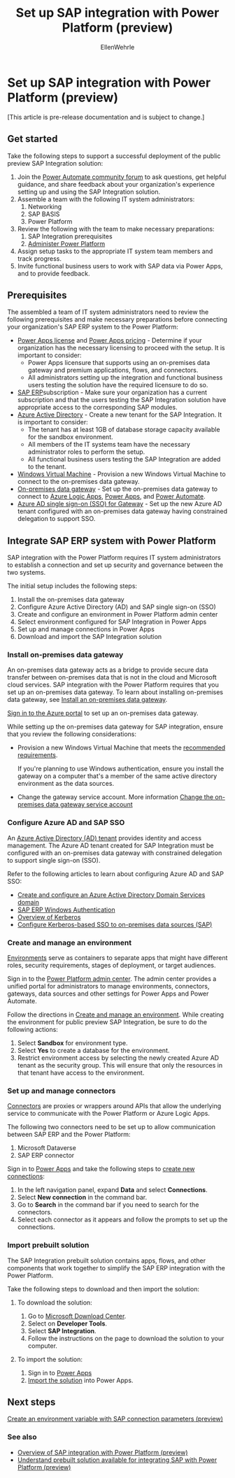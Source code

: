 ﻿---
title: Set up SAP integration with Power Platform (preview)
description: Learn about the requirements to configure SAP integration, and prepare your on-premises SAP infrastructure to connect with Power Platform.
services: ''
suite: flow
documentationcenter: na
author: EllenWehrle
manager: jongilman88
editor: ''
tags: ''
ms.devlang: na
ms.subservice: cloud-flow
ms.topic: article
ms.tgt_pltfrm: na
ms.workload: na
ms.date: 09/19/2022
ms.author: ellenwehrle
search.app: 
  - Flow
search.audienceType: 
  - administrator
  - stakeholder
  - flowmaker
---

# Set up SAP integration with Power Platform (preview)

[This article is pre-release documentation and is subject to change.]

## Get started

Take the following steps to support a successful deployment of the public preview SAP Integration solution:

1. Join the [Power Automate community forum](<https://aka.ms/sap-powerusers-community>) to ask questions, get helpful guidance, and share feedback about your organization's experience setting up and using the SAP Integration solution.
1. Assemble a team with the following IT system administrators:
    1. Networking
    1. SAP BASIS
    1. Power Platform
1. Review the following with the team to make necessary preparations:
    1. SAP Integration prerequisites
    1. [Administer Power Platform](/power-platform/admin/admin-documentation)
1. Assign setup tasks to the appropriate IT system team members and track progress.
1. Invite functional business users to work with SAP data via Power Apps, and to provide feedback.

## Prerequisites

The assembled a team of IT system administrators need to review the following prerequisites and make necessary preparations before connecting your organization's SAP ERP system to the Power Platform:

- [Power Apps license](/power-platform/admin/about-powerapps-perapp) and [Power Apps pricing](https://powerapps.microsoft.com/en-us/pricing/) - Determine if your organization has the necessary licensing to proceed with the setup. It is important to consider:
  - Power Apps licensure that supports using an on-premises data gateway and premium applications, flows, and connectors.
  - All administrators setting up the integration and functional business users testing the solution have the required licensure to do so.
- [SAP ERP](<https://www.sap.com/>)subscription - Make sure your organization has a current subscription and that the users testing the SAP Integration solution have appropriate access to the corresponding SAP modules.
- [Azure Active Directory](/azure/active-directory/develop/quickstart-create-new-tenant) - Create a new tenant for the SAP Integration.  It is important to consider:
  - The tenant has at least 1GB of database storage capacity available for the sandbox environment.
  - All members of the IT systems team have the necessary administrator roles to perform the setup.
  - All functional business users testing the SAP Integration are added to the tenant.
- [Windows Virtual Machine](/virtualization/hyper-v-on-windows/quick-start/quick-create-virtual-machine) - Provision a new Windows Virtual Machine to connect to the on-premises data gateway.
- [On-premises data gateway](/data-integration/gateway/service-gateway-install) - Set up the on-premises data gateway to connect to [Azure Logic Apps](/azure/logic-apps/logic-apps-gateway-install), [Power Apps](/power-apps/maker/canvas-apps/gateway-reference), and [Power Automate](/power-automate/gateway-reference).
- [Azure AD single sign-on (SSO) for Gateway](/power-bi/admin/service-admin-portal-integration#azure-ad-single-sign-on-sso-for-gateway) - Set up the new Azure AD tenant configured with an on-premises data gateway having constrained delegation to support SSO.

## Integrate SAP ERP system with Power Platform

SAP integration with the Power Platform requires IT system administrators to establish a connection and set up security and governance between the two systems. 

The initial setup includes the following steps:

1. Install the on-premises data gateway
1. Configure Azure Active Directory (AD) and SAP single sign-on (SSO)
1. Create and configure an environment in Power Platform admin center
1. Select environment configured for SAP Integration in Power Apps
1. Set up and manage connections in Power Apps
1. Download and import the SAP Integration solution

### Install on-premises data gateway

An on-premises data gateway acts as a bridge to provide secure data transfer between on-premises data that is not in the cloud and Microsoft cloud services. SAP integration with the Power Platform requires that you set up an on-premises data gateway.
To learn about installing on-premises data gateway, see [Install an on-premises data gateway](/data-integration/gateway/service-gateway-install).

[Sign in to the Azure portal](<https://www.portal.azure.com>) to set up an on-premises data gateway.

While setting up the on-premises data gateway for SAP integration, ensure that you review the following considerations:

- Provision a new Windows Virtual Machine that meets the [recommended requirements](/data-integration/gateway/service-gateway-install#recommended).

    If you're planning to use Windows authentication, ensure you install the gateway on a computer that's a member of the same active directory environment as the data sources.

- Change the gateway service account. More information [Change the on-premises data gateway service account](/data-integration/gateway/service-gateway-service-account)

### Configure Azure AD and SAP SSO

An [Azure Active Directory (AD) tenant](/azure/cloud-adoption-framework/ready/landing-zone/design-area/azure-ad-define) provides identity and access management. The Azure AD tenant created for SAP Integration must be configured with an on-premises data gateway with constrained delegation to support single sign-on (SSO).

Refer to the following articles to learn about configuring Azure AD and SAP SSO:

- [Create and configure an Azure Active Directory Domain Services domain](/azure/active-directory-domain-services/tutorial-create-instance)  
- [SAP ERP Windows Authentication](/connectors/saperp/#authentication)
- [Overview of Kerberos](/data-integration/gateway/service-gateway-service-account)
- [Configure Kerberos-based SSO to on-premises data sources (SAP)](/power-bi/connect-data/service-gateway-sso-kerberos)

### Create and manage an environment

[Environments](/power-platform/admin/environments-overview) serve as containers to separate apps that might have different roles, security requirements, stages of deployment, or target audiences.

Sign in to the [Power Platform admin center](<https://admin.powerplatform.microsoft.com>). The admin center provides a unified portal for administrators to manage environments, connectors, gateways, data sources and other settings for Power Apps and Power Automate.

Follow the directions in [Create and manage an environment](/power-platform/admin/create-environment). While creating the environment for public preview SAP Integration, be sure to do the following actions:

1. Select **Sandbox** for environment type.
1. Select **Yes** to create a database for the environment.
1. Restrict environment access by selecting the newly created Azure AD tenant as the security group. This will ensure that only the resources in that tenant have access to the environment.

### Set up and manage connectors

[Connectors](/connectors/connectors) are proxies or wrappers around APIs that allow the underlying service to communicate with the Power Platform or Azure Logic Apps.

The following two connectors need to be set up to allow communication between SAP ERP and the Power Platform:

1. Microsoft Dataverse
1. SAP ERP connector

Sign in to [Power Apps](https://make.powerapps.com) and take the following steps to [create new connections](/power-apps/maker/canvas-apps/add-manage-connections#create-a-new-connection):

1. In the left navigation panel, expand **Data** and select **Connections**.
1. Select **New connection** in the command bar.
1. Go to **Search** in the command bar if you need to search for the connectors.
1. Select each connector as it appears and follow the prompts to set up the connections.

### Import prebuilt solution

The SAP Integration prebuilt solution contains apps, flows, and other components that work together to simplify the SAP ERP integration with the Power Platform.

Take the following steps to download and then import the solution:

1. To download the solution:
    1. Go to [Microsoft Download Center](<https://go.microsoft.com/fwlink/p/?linkid=2208156>).
    1. Select on **Developer Tools**.
    1. Select **SAP Integration**.
    1. Follow the instructions on the page to download the solution to your computer.

1. To import the solution:
    1. Sign in to [Power Apps](<https://make.preview.powerapps.com>)
    1. [Import the solution](/power-apps/maker/data-platform/import-update-export-solutions) into Power Apps.

## Next steps

[Create an environment variable with SAP connection parameters (preview)](action-screen.md)

### See also

- [Overview of SAP integration with Power Platform (preview)](overview.md)
- [Understand prebuilt solution available for integrating SAP with Power Platform (preview)](solutions.md)
